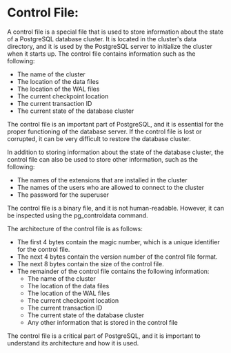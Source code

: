 # Control File:
A control file is a special file that is used to store information about the state of a PostgreSQL database cluster. It is located in the cluster's data directory, and it is used by the PostgreSQL server to initialize the cluster when it starts up. The control file contains information such as the following:

-   The name of the cluster
-   The location of the data files
-   The location of the WAL files
-   The current checkpoint location
-   The current transaction ID
-   The current state of the database cluster

The control file is an important part of PostgreSQL, and it is essential for the proper functioning of the database server. If the control file is lost or corrupted, it can be very difficult to restore the database cluster.

In addition to storing information about the state of the database cluster, the control file can also be used to store other information, such as the following:

-   The names of the extensions that are installed in the cluster
-   The names of the users who are allowed to connect to the cluster
-   The password for the superuser

The control file is a binary file, and it is not human-readable. However, it can be inspected using the pg_controldata command.

The architecture of the control file is as follows:

-   The first 4 bytes contain the magic number, which is a unique identifier for the control file.
-   The next 4 bytes contain the version number of the control file format.
-   The next 8 bytes contain the size of the control file.
-   The remainder of the control file contains the following information:
    -   The name of the cluster
    -   The location of the data files
    -   The location of the WAL files
    -   The current checkpoint location
    -   The current transaction ID
    -   The current state of the database cluster
    -   Any other information that is stored in the control file

The control file is a critical part of PostgreSQL, and it is important to understand its architecture and how it is used.
